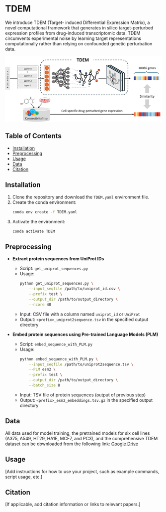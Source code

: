 # TDEM
We introduce TDEM (Target-
induced Differential Expression Matrix), a novel computational framework that generates in silico target-perturbed
expression profiles from drug-induced transcriptomic data. TDEM circumvents experimental noise by learning target
representations computationally rather than relying on confounded genetic perturbation data. 

![Model architecture](./figures/scheme_v1.png)

## Table of Contents

- [Installation](#installation)
- [Preprocessing](#preprocessing)
- [Usage](#usage)
- [Data](#data)
- [Citation](#citation)


## Installation

1. Clone the repository and download the `TDEM.yaml` environment file.
2. Create the conda environment:
    ```bash
    conda env create -f TDEM.yaml
    ```
3. Activate the environment:
    ```bash
    conda activate TDEM
    ```

## Preprocessing

- **Extract protein sequences from UniProt IDs**
  - Script: `get_uniprot_sequences.py`
  - Usage:
    ```bash
    python get_uniprot_sequences.py \
        --input_seqfile /path/to/uniprot_id.csv \
        --prefix test \
        --output_dir /path/to/output_directory \
        --ncore 40
    ```
  - Input: CSV file with a column named `uniprot_id` or `UniProt`
  - Output: `<prefix>_uniprot2sequence.tsv` in the specified output directory

- **Embed protein sequences using Pre-trained Language Models (PLM)**
  - Script: `embed_sequence_with_PLM.py`
  - Usage:
    ```bash
    python embed_sequence_with_PLM.py \
        --input_seqfile /path/to/uniprot2sequence.tsv \
        --PLM esm2 \
        --prefix test \
        --output_dir /path/to/output_directory \
        --batch_size 8
    ```
  - Input: TSV file of protein sequences (output of previous step)
  - Output: `<prefix>_esm2_embeddings.tsv.gz` in the specified output directory

## Data

All data used for model training, the pretrained models for six cell lines (A375, A549, HT29, HA1E, MCF7, and PC3), and the comprehensive TDEM dataset can be downloaded from the following link: 
[Google Drive](https://drive.google.com/drive/folders/1rnlX_vkhixhHDbbmGSW5WDtSUSMvndHc?usp=drive_link)


## Usage

[Add instructions for how to use your project, such as example commands, script usage, etc.]

## Citation

[If applicable, add citation information or links to relevant papers.]
